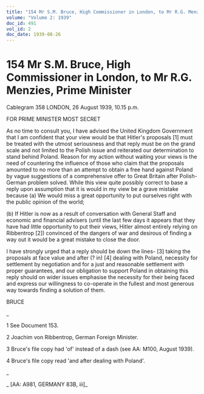 ```yaml
---
title: "154 Mr S.M. Bruce, High Commissioner in London, to Mr R.G. Menzies, Prime Minister"
volume: "Volume 2: 1939"
doc_id: 491
vol_id: 2
doc_date: 1939-08-26
---
```


# 154 Mr S.M. Bruce, High Commissioner in London, to Mr R.G. Menzies, Prime Minister

Cablegram 358 LONDON, 26 August 1939, 10.15 p.m.

FOR PRIME MINISTER MOST SECRET

As no time to consult you, I have advised the United Kingdom Government that I am confident that your view would be that Hitler's proposals [1] must be treated with the utmost seriousness and that reply must be on the grand scale and not limited to the Polish issue and reiterated our determination to stand behind Poland. Reason for my action without waiting your views is the need of countering the influence of those who claim that the proposals amounted to no more than an attempt to obtain a free hand against Poland by vague suggestions of a comprehensive offer to Great Britain after Polish-German problem solved. While this view quite possibly correct to base a reply upon assumption that it is would in my view be a grave mistake because (a) We would miss a great opportunity to put ourselves right with the public opinion of the world;

(b) If Hitler is now as a result of conversation with General Staff and economic and financial advisers (until the last few days it appears that they have had little opportunity to put their views, Hitler almost entirely relying on Ribbentrop [2]) convinced of the dangers of war and desirous of finding a way out it would be a great mistake to close the door.

I have strongly urged that a reply should be down the lines- [3] taking the proposals at face value and after (? in) [4] dealing with Poland, necessity for settlement by negotiation and for a just and reasonable settlement with proper guarantees, and our obligation to support Poland in obtaining this reply should on wider issues emphasise the necessity for their being faced and express our willingness to co-operate in the fullest and most generous way towards finding a solution of them.

BRUCE

_

1 See Document 153.

2 Joachim von Ribbentrop, German Foreign Minister.

3 Bruce's file copy had 'of' instead of a dash (see AA: M100, August 1939).

4 Bruce's file copy read 'and after dealing with Poland'.

_

_ [AA: A981, GERMANY 83B, iii]_
